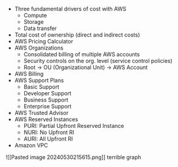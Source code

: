 - Three fundamental drivers of cost with AWS
	- Compute
	- Storage
	- Data transfer
- Total cost of ownership (direct and indirect costs)
- AWS Pricing Calculator
- AWS Organizations
	- Consolidated billing of multiple AWS accounts
	- Security controls on the org. level (service control policies)
	- Root → OU (Organizational Unit) → AWS Account
- AWS Billing
- AWS Support Plans
	- Basic Support
	- Developer Support
	- Business Support
	- Enterprise Support
- AWS Trusted Advisor
- AWS Reserved Instances
	- PURI: Partial Upfront Reserved Instance
	- NURI: No Upfront RI
	- AURI: All Upfront RI
- Amazon VPC


![[Pasted image 20240530215615.png]]
terrible graph
